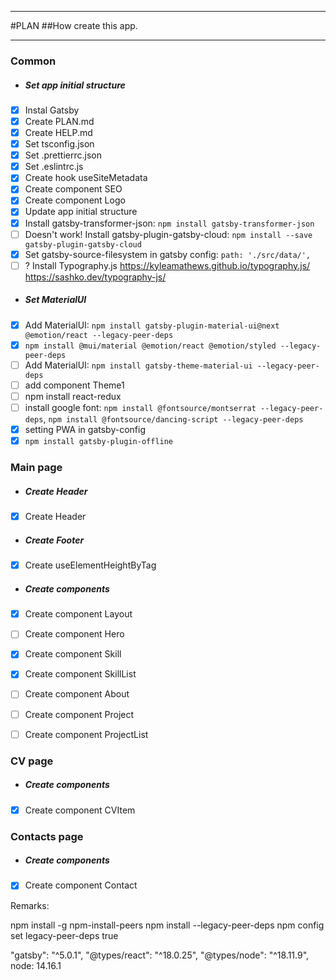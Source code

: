 ***
#PLAN
##How create this app.
***

### Common
- ##### Set app initial structure
- [x] Instal Gatsby
- [x] Create PLAN.md
- [x] Create HELP.md
- [x] Set tsconfig.json
- [x] Set .prettierrc.json
- [x] Set .eslintrc.js
- [x] Create hook useSiteMetadata
- [x] Create component SEO
- [x] Create component Logo
- [x] Update app initial structure
- [x] Install gatsby-transformer-json: `npm install gatsby-transformer-json`
- [ ] Doesn't work! Install gatsby-plugin-gatsby-cloud: `npm install --save gatsby-plugin-gatsby-cloud`
- [x] Set gatsby-source-filesystem in gatsby config: `path: './src/data/',`
- [ ] ? Install Typography.js https://kyleamathews.github.io/typography.js/ https://sashko.dev/typography-js/
- ##### Set MaterialUI
- [x] Add MaterialUI: `npm install gatsby-plugin-material-ui@next @emotion/react --legacy-peer-deps`
- [x]  `npm install @mui/material @emotion/react @emotion/styled --legacy-peer-deps` 
- [ ] Add MaterialUI: `npm install gatsby-theme-material-ui --legacy-peer-deps`
- [ ] add component Theme1
- [ ] npm install react-redux
- [ ] install google font: `npm install @fontsource/montserrat --legacy-peer-deps`, `npm install @fontsource/dancing-script --legacy-peer-deps`
- [x] setting PWA in gatsby-config
- [x] `npm install gatsby-plugin-offline`
### Main page
- ##### Create Header
- [x] Create Header
- ##### Create Footer
- [x] Create useElementHeightByTag
- ##### Create components
- [x] Create component Layout

- [ ] Create component Hero
- [x] Create component Skill
- [x] Create component SkillList
- [ ] Create component About
- [ ] Create component Project
- [ ] Create component ProjectList

### CV page
- ##### Create components
- [x] Create component CVItem
### Contacts page
- ##### Create components
- [x] Create component Contact


Remarks:

npm install -g npm-install-peers
npm install --legacy-peer-deps
npm config set legacy-peer-deps true

"gatsby": "^5.0.1",
"@types/react": "^18.0.25",
"@types/node": "^18.11.9",
node: 14.16.1